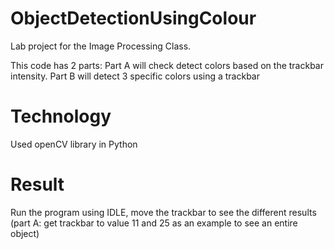 # ObjectDetectionUsingColour

Lab project for the Image Processing Class.

This code has 2 parts: Part A will check detect colors based on the trackbar intensity. Part B will detect 3 specific colors using a trackbar 

# Technology
Used openCV library in Python

# Result

Run the program using IDLE, move the trackbar to see the different results (part A: get trackbar to value 11 and 25 as an example to see an entire object) 
